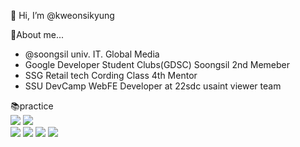 👋 Hi, I’m @kweonsikyung
<div>👀About me...</div>
<ul>
<li>@soongsil univ. IT. Global Media</li>
<li>Google Developer Student Clubs(GDSC) Soongsil 2nd Memeber</li>
<li>SSG Retail tech Cording Class 4th Mentor</li>
<li>SSU DevCamp WebFE Developer at 22sdc usaint viewer team </li>
</ul>

<div>📚practice</div>
<div> 
  <img src="https://img.shields.io/badge/c++-00599C?style=for-the-badge&logo=c%2B%2B&logoColor=white">
  <img src="https://img.shields.io/badge/python-3776AB?style=for-the-badge&logo=python&logoColor=white"> 
  <br>
  
  <img src="https://img.shields.io/badge/html5-E34F26?style=for-the-badge&logo=html5&logoColor=white"> 
  <img src="https://img.shields.io/badge/css-1572B6?style=for-the-badge&logo=css3&logoColor=white"> 
  <img src="https://img.shields.io/badge/javascript-F7DF1E?style=for-the-badge&logo=javascript&logoColor=black"> 
  <img src="https://img.shields.io/badge/react-61DAFB?style=for-the-badge&logo=react&logoColor=black"> 
</div>

